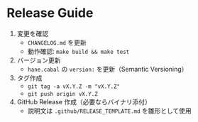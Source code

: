 # Release Guide

1. 変更を確認
   - `CHANGELOG.md` を更新
   - 動作確認: `make build && make test`
2. バージョン更新
   - `hane.cabal` の `version:` を更新（Semantic Versioning）
3. タグ作成
   - `git tag -a vX.Y.Z -m "vX.Y.Z"`
   - `git push origin vX.Y.Z`
4. GitHub Release 作成（必要ならバイナリ添付）
   - 説明文は `.github/RELEASE_TEMPLATE.md` を雛形として使用
